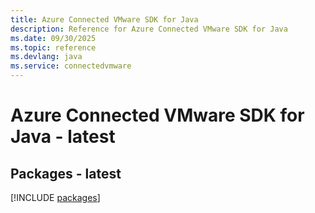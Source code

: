 ```yaml
---
title: Azure Connected VMware SDK for Java
description: Reference for Azure Connected VMware SDK for Java
ms.date: 09/30/2025
ms.topic: reference
ms.devlang: java
ms.service: connectedvmware
---
```

# Azure Connected VMware SDK for Java - latest
## Packages - latest
[!INCLUDE [packages](connected-vmware-index.md)]